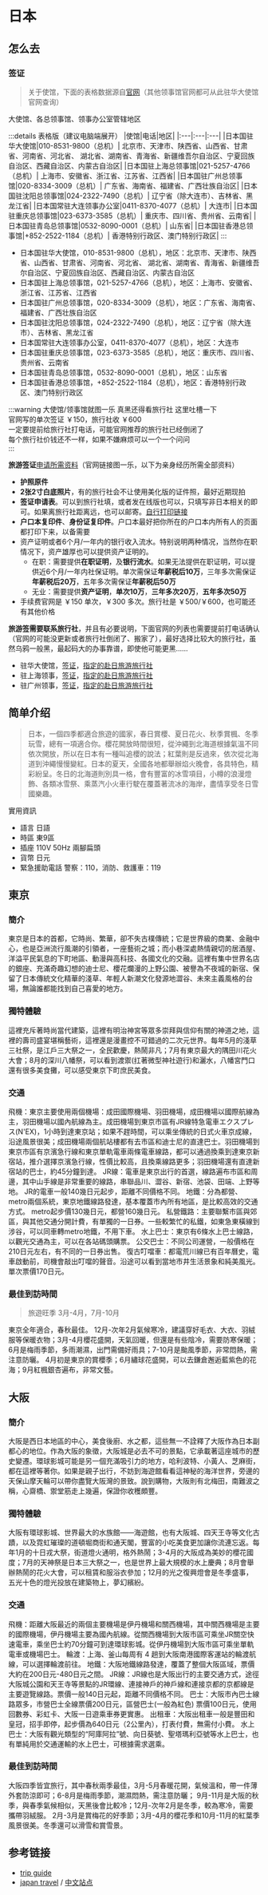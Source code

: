 # 日本

## 怎么去

### 签证

> 关于使馆，下面的表格数据源自[官网](https://www.cn.emb-japan.go.jp/itpr_zh/aboutus.html#kankatsu)（其他领事馆官网都可从此驻华大使馆官网查询）

大使馆、各总领事馆、领事办公室管辖地区

:::details 表格版（建议电脑端展开）
|使馆|电话|地区|
|:---|:---|:---|
|日本国驻华大使馆|010-8531-9800（总机）| 北京市、天津市、陕西省、山西省、甘肃省、河南省、河北省、 湖北省、湖南省、青海省、新疆维吾尔自治区、宁夏回族自治区、西藏自治区、内蒙古自治区|
|日本国驻上海总领事馆|021-5257-4766（总机）| 上海市、安徽省、浙江省、江苏省、江西省|
|日本国驻广州总领事馆|020-8334-3009（总机）| 广东省、海南省、福建省、广西壮族自治区|
|日本国驻沈阳总领事馆|024-2322-7490（总机）| 辽宁省（除大连市）、吉林省、黑龙江省|
|日本国常驻大连领事办公室|0411-8370-4077（总机）| 大连市|
|日本国驻重庆总领事馆|023-6373-3585（总机）| 重庆市、四川省、贵州省、云南省|
|日本国驻青岛总领事馆|0532-8090-0001（总机）| 山东省|
|日本国驻香港总领事馆|+852-2522-1184（总机）| 香港特别行政区、澳门特别行政区|
:::

- 日本国驻华大使馆，010-8531-9800（总机），地区：北京市、天津市、陕西省、山西省、甘肃省、河南省、河北省、 湖北省、湖南省、青海省、新疆维吾尔自治区、宁夏回族自治区、西藏自治区、内蒙古自治区
- 日本国驻上海总领事馆，021-5257-4766（总机），地区：上海市、安徽省、浙江省、江苏省、江西省
- 日本国驻广州总领事馆，020-8334-3009（总机），地区：广东省、海南省、福建省、广西壮族自治区
- 日本国驻沈阳总领事馆，024-2322-7490（总机），地区：辽宁省（除大连市）、吉林省、黑龙江省
- 日本国常驻大连领事办公室，0411-8370-4077（总机），地区：大连市
- 日本国驻重庆总领事馆，023-6373-3585（总机），地区：重庆市、四川省、贵州省、云南省
- 日本国驻青岛总领事馆，0532-8090-0001（总机），地区：山东省
- 日本国驻香港总领事馆，+852-2522-1184（总机），地区：香港特别行政区、澳门特别行政区

:::warning 大使馆/领事馆就图一乐 真黑还得看旅行社
这里吐槽一下  
官网写的单次签证 ￥150，旅行社收 ￥600  
一定要提前给旅行社打电话，可能官网推荐的旅行社已经倒闭了  
每个旅行社价钱还不一样，如果不嫌麻烦可以一个一个问问  
:::

**旅游签证**[申请所需资料](https://www.shanghai.cn.emb-japan.go.jp/cn/apply/hitsuyoushorui-cn.pdf)（官网链接图一乐，以下为亲身经历所需全部资料）

- **护照原件**
- **2张2寸白底照片**，有的旅行社会不让使用美化版的证件照，最好近期现拍
- **签证申请表**。可以到旅行社填，或者发在线版也可以，只填写非日本相关的即可。如果离旅行社距离远，也可以邮寄。[自行打印链接](https://www.shanghai.cn.emb-japan.go.jp/files/100355825.pdf)
- **户口本复印件**、**身份证复印件**。户口本最好把你所在的户口本内所有人的页面都打印下来，以备需要
- 资产证明或者6个月/一年内的银行收入流水。特别说明两种情况，当然你在职情况下，资产雄厚也可以提供资产证明的。
  - 在职：需要提供**在职证明**，及**银行流水**。如果无法提供在职证明，可以提供近6个月/一年内社保证明。单次需保证**年薪税后10万**，三年多次需保证**年薪税后20万**，五年多次需保证**年薪税后50万**
  - 无业：需要提供**资产证明**，**单次10万**，**三年多次20万**，**五年多次50万**
- 手续费官网是 ￥150 单次，￥300 多次。旅行社是 ￥500/￥600，也可能还有其他价格

**旅游签需要联系旅行社**，并且有必要说明，下面官网的列表也需要提前打电话确认（官网的可能没更新或者旅行社倒闭了、搬家了），最好选择比较大的旅行社，虽然乌鸦一般黑，最起码大的办事靠谱，即使他可能更黑……

- 驻华大使馆，[签证](https://www.cn.emb-japan.go.jp/itpr_zh/consular.html)，[指定的赴日旅游旅行社](https://www.cn.emb-japan.go.jp/itpr_zh/visa_dantai_daili.html) <Badge type="warning" text="以官网为准" />
- 驻上海领事，[签证](https://www.shanghai.cn.emb-japan.go.jp/itpr_zh/visa_c.html)，[指定的赴日旅游旅行社](https://www.shanghai.cn.emb-japan.go.jp/files/100497846.xlsx) <Badge type="warning" text="以官网为准" />
- 驻广州领事，[签证](https://www.guangzhou.cn.emb-japan.go.jp/itpr_zh/visa.html)，[指定的赴日旅游旅行社](https://www.guangzhou.cn.emb-japan.go.jp/cgjp_cn/visa/forms/ryokousya.pdf) <Badge type="warning" text="以官网为准" />

## 简单介绍

> 日本，一個四季都適合旅遊的國家，春日賞櫻、夏日花火、秋季賞楓、冬季玩雪，總有一項適合你。櫻花開放時間很短，從沖繩到北海道根據氣溫不同依次開放，所以在日本有一種叫追櫻的說法；紅葉則是反過來，依次從北海道到沖繩慢慢變紅。日本的夏天，全國各地都舉辦焰火晚會，各具特色，精彩紛呈。冬日的北海道則別具一格，會有豐富的冰雪項目，小樽的浪漫燈飾、各類冰雪祭、乘蒸汽小火車行駛在覆蓋著流冰的海岸，盡情享受冬日雪國樂趣。

實用資訊

- 語言 日語
- 時區 東9區
- 插座 110V 50Hz 兩腳扁頭
- 貨幣 日元
- 緊急援助電話 警察：110，消防、救護車：119

## 東京

### 簡介

東京是日本的首都，它時尚、繁華，卻不失古樸傳統；它是世界級的商業、金融中心，也是亞洲流行風潮的引領者，一座藝術之城；而小巷深處熱情親切的居酒屋、洋溢平民氣息的下町地區、動漫與高科技、各國文化的交融。這裡有集中世界名店的銀座、充滿奇趣幻想的迪士尼、櫻花爛漫的上野公園、被譽為不夜城的新宿、保留了日本傳統文化精華的淺草、年輕人新潮文化發源地澀谷、未來主義風格的台場，無論誰都能找到自己喜愛的地方。

### 獨特體驗

這裡充斥著時尚當代建築，這裡有明治神宮等眾多崇拜與信仰有關的神道之地，這裡的壽司盛宴堪稱藝術，這裡還是漫畫控不可錯過的二次元世界。每年5月的淺草三社祭，是江戶三大祭之一，全民歡慶，熱鬧非凡；7月有東京最大的隅田川花火大會；8月的深川八幡祭，可以看到渡禦(扛著微型神社遊行)和灑水，八幡宮門口還有很多美食攤，可以感受東京下町庶民美食。

### 交通

飛機：東京主要使用兩個機場：成田國際機場、羽田機場，成田機場以國際航線為主，羽田機場以國內航線為主。成田機場到東京市區有JR線特急電車エクスプレス(N'EX)，1小時到達東京站；如果不趕時間，可以乘坐傳統的日式火車京成線，沿途風景很美；成田機場兩個航站樓都有去市區和迪士尼的直達巴士。羽田機場到東京市區有京濱急行線和東京單軌電車兩條電車線路，都可以通過換乘到達東京新宿站，推介選擇京濱急行線，性價比較高，且換乘線路更多；羽田機場還有直達新宿站的巴士，約45分鐘到達。 JR線：電車是東京出行的首選，線路遍布市區和周邊，其中山手線是非常重要的線路，串聯品川、澀谷、新宿、池袋、田端、上野等地。 JR的電車一般140幾日元起步，距離不同價格不同。 地鐵：分為都營、metro兩個系統，東京地鐵線路發達，基本覆蓋市內所有地區，是比較高效的交通方式。 metro起步價130幾日元，都營160幾日元。 私營鐵路：主要聯繫市區與郊區，與其他交通分開計費，有單獨的一日券。一些較繁忙的私鐵，如東急東橫線到涉谷，可以同車轉metro地鐵，不用下車。 水上巴士：東京有6條水上巴士線路，以觀光交通為主，可以在各站碼頭購票。 公交巴士：不同公司運營，一般價格在210日元左右，有不同的一日券出售。 復古叮噹車：都電荒川線已有百年曆史，電車啟動前，司機會敲出叮噹的聲音。沿途可以看到當地市井生活景象和純美風光。單次票價170日元。

### 最佳到訪時間

> 旅遊旺季 3月-4月，7月-10月

東京全年適合，春秋最佳。 12月-次年2月氣候寒冷，建議穿好毛衣、大衣、羽絨服等保暖衣物；3月-4月櫻花盛開，天氣回暖，但還是有些陰冷，需要防寒保暖；6月是梅雨季節，多雨潮濕，出門需備好雨具；7-10月是颱風季節，非常悶熱，需注意防曬。 4月初是東京的賞櫻季；6月繡球花盛開，可以去鎌倉邂逅藍紫色的花海；9月紅楓銀杏遍布，非常文藝。

## 大阪

### 簡介

大阪是西日本地區的中心，美食後廚、水之都，這些無一不詮釋了大阪作為日本副都心的地位。作為大阪的象徵，大阪城是必去不可的景點，它承載著這座城市的歷史變遷。環球影城可能是另一個充滿吸引力的地方，哈利波特、小黃人、芝麻街，都在這裡等著你。如果是親子出行，不妨到海遊館看看這神秘的海洋世界，旁邊的天保山摩天輪可以帶你盡覽大阪灣的景致。說到購物，大阪則有北梅田，南難波之稱，心齋橋、禦堂筋走上幾遍，保證你收穫頗豐。

### 獨特體驗

大阪有環球影城、世界最大的水族館——海遊館，也有大阪城、四天王寺等文化古蹟，以及霓虹璀璨的道頓堀商街和通天閣，豐富的小吃美食更加讓你流連忘返。每年1月的十日戎大祭，街道燈火通明，格外熱鬧；3-4月的大阪成為美妙的櫻花國度；7月的天神祭是日本三大祭之一，也是世界上最大規模的水上慶典；8月會舉辦熱鬧的花火大會，可以租賃和服浴衣參加；12月的光之復興燈會是冬季盛事，五光十色的燈光投放在建築物上，夢幻繽紛。

### 交通

飛機：距離大阪最近的兩個主要機場是伊丹機場和關西機場，其中關西機場是主要的國際機場，伊丹機場主要為國內航線。從關西機場到大阪市區可乘坐JR關空快速電車，乘坐巴士約70分鐘可到達環球影城。從伊丹機場到大阪市區可乘坐單軌電車或機場巴士。 輪渡：上海、釜山每周有 4 趟到大阪南港國際客運站的輪渡航線，可以選擇輪渡前往。 地鐵：大阪地鐵線路發達，覆蓋了整個大阪區域，票價大約在200日元-480日元之間。 JR線：JR線也是大阪出行的主要交通方式，途徑大阪城公園和天王寺等景點的JR環線、連接神戶的神戶線和連接京都的京都線是主要遊覽線路。票價一般140日元起，距離不同價格不同。 巴士：大阪市內巴士線路眾多，市營巴士全線票價200日元，區營巴士(一般為紅色) 票價100日元，使用回數券、彩虹卡、大阪一日遊乘車券更實惠。 出租車：大阪出租車一般是豐田和皇冠，招手即停，起步價為640日元（2公里內），打表付費，無需付小費。 水上巴士：大阪有觀光類型的“阿庫阿拉”號、向日葵號、聖塔瑪利亞號等水上巴士，也有單純用於交通運輸的水上巴士，可根據需求選乘。

### 最佳到訪時間

大阪四季皆宜旅行，其中春秋兩季最佳，3月-5月春暖花開，氣候溫和，帶一件薄外套防涼即可；6-8月是梅雨季節，潮濕悶熱，需注意防曬； 9月-11月是大阪的秋季，與春季氣候相似，天黑後會比較冷；12月-次年2月是冬季，較為寒冷，需要攜帶羽絨服。 2月-3月是賞梅花的好季節；3月-4月的櫻花季和10月-11月的紅葉季風景很美。冬季還可以滑雪和賞雪景。

## 参考链接

- [trip guide](https://hk.trip.com/travel-guide)
- [japan travel](https://www.japan-travel/hk/hk) / [中文站点](https://www.japan-travel.cn)
